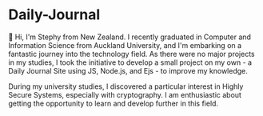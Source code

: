 # Daily-Journal 
👋 Hi, I'm Stephy from New Zealand. I recently graduated in Computer and Information Science from Auckland University, and I'm embarking on a fantastic journey into the technology field. As there were no major projects in my studies, I took the initiative to develop a small project on my own - a Daily Journal Site using JS, Node.js, and Ejs - to improve my knowledge.

During my university studies, I discovered a particular interest in Highly Secure Systems, especially with cryptography. I am enthusiastic about getting the opportunity to learn and develop further in this field. 


